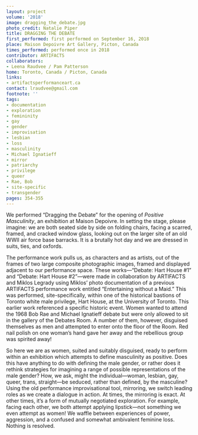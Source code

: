 ```yaml
---
layout: project
volume: '2018'
image: dragging_the_debate.jpg
photo_credit: Natalie Piper
title: DRAGGING THE DEBATE
first_performed: first performed on September 16, 2018
place: Maison Depoivre Art Gallery, Picton, Canada
times_performed: performed once in 2018
contributor: ARTIFACTS
collaborators:
- Leena Raudvee / Pam Patterson
home: Toronto, Canada / Picton, Canada
links:
- artifactsperformanceart.ca
contact: lraudvee@gmail.com
footnote: ''
tags:
- documentation
- exploration
- femininity
- gay
- gender
- improvisation
- lesbian
- loss
- masculinity
- Michael Ignatieff
- mirror
- patriarchy
- privilege
- queer
- Rae, Bob
- site-specific
- transgender
pages: 354-355
---
```




We performed “Dragging the Debate” for the opening of _Positive Masculinity_, an exhibition at Maison Depoivre. In setting the stage, please imagine: we are both seated side by side on folding chairs, facing a scarred, framed, and cracked window glass, looking out on the larger site of an old WWII air force base barracks. It is a brutally hot day and we are dressed in suits, ties, and oxfords.

The performance work pulls us, as characters and as artists, out of the frames of two large composite photographic images, framed and displayed adjacent to our performance space. These works—“Debate: Hart House #1” and “Debate: Hart House #2”—were made in collaboration by ARTIFACTS and Miklos Legrady using Miklos’ photo documentation of a previous ARTIFACTS performance work entitled “Entertaining without a Maid.” This was performed, site-specifically, within one of the historical bastions of Toronto white male privilege, Hart House, at the University of Toronto. This earlier work referenced a specific historic event. Women wanted to attend the 1968 Bob Rae and Michael Ignatieff debate but were only allowed to sit in the gallery of the Debates Room. A number of them, however, disguised themselves as men and attempted to enter onto the floor of the Room. Red nail polish on one woman’s hand gave her away and the rebellious group was spirited away!

So here we are as women, suited and suitably disguised, ready to perform within an exhibition which attempts to define masculinity as positive. Does this have anything to do with defining the male gender, or rather does it rethink strategies for imagining a range of possible representations of the male gender? How, we ask, might the individual—woman, lesbian, gay, queer, trans, straight—be seduced, rather than defined, by the masculine? Using the old performance improvisational tool, mirroring, we switch leading roles as we create a dialogue in action. At times, the mirroring is exact. At other times, it’s a form of mutually negotiated exploration. For example, facing each other, we both attempt applying lipstick—not something we even attempt as women! We waffle between experiences of power, aggression, and a confused and somewhat ambivalent feminine loss. Nothing is resolved.

